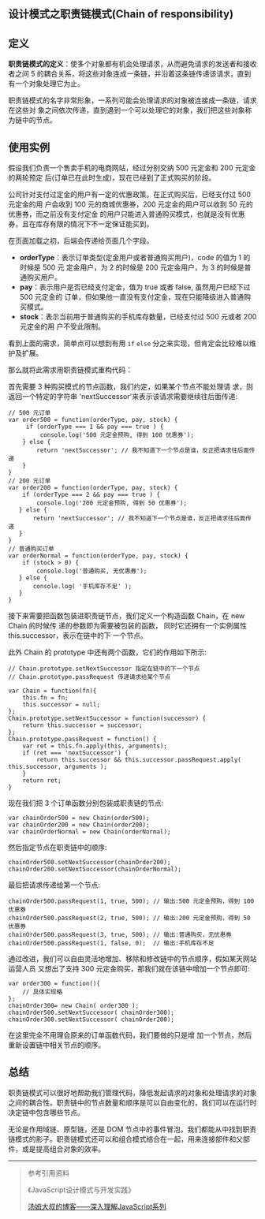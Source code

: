 ## 设计模式之职责链模式(Chain of responsibility)

## 定义

**职责链模式的定义**：使多个对象都有机会处理请求，从而避免请求的发送者和接收者之间 5 的耦合关系，将这些对象连成一条链，并沿着这条链传递该请求，直到有一个对象处理它为止。

职责链模式的名字非常形象，一系列可能会处理请求的对象被连接成一条链，请求在这些对 象之间依次传递，直到遇到一个可以处理它的对象，我们把这些对象称为链中的节点。

<!-- more -->


## 使用实例


假设我们负责一个售卖手机的电商网站，经过分别交纳 500 元定金和 200 元定金的两轮预定后(订单已在此时生成)，现在已经到了正式购买的阶段。公司针对支付过定金的用户有一定的优惠政策。在正式购买后，已经支付过 500 元定金的用 户会收到 100 元的商城优惠券，200 元定金的用户可以收到 50 元的优惠券，而之前没有支付定金 的用户只能进入普通购买模式，也就是没有优惠券，且在库存有限的情况下不一定保证能买到。


在页面加载之初，后端会传递给页面几个字段。
- **orderType**：表示订单类型(定金用户或者普通购买用户)，code 的值为 1 的时候是 500 元 定金用户，为 2 的时候是 200 元定金用户，为 3 的时候是普通购买用户。
- **pay**：表示用户是否已经支付定金，值为 true 或者 false, 虽然用户已经下过 500 元定金的 订单，但如果他一直没有支付定金，现在只能降级进入普通购买模式。- **stock**：表示当前用于普通购买的手机库存数量，已经支付过 500 元或者 200 元定金的用 户不受此限制。

看到上面的需求，简单点可以想到有用 `if` `else` 分之来实现，但肯定会比较难以维护及扩展。

那么就将此需求用职责链模式重构代码：

首先需要 3 种购买模式的节点函数，我们约定，如果某个节点不能处理请求，则返回一个特定的字符串 'nextSuccessor'来表示该请求需要继续往后面传递:

```
// 500 元订单
var order500 = function(orderType, pay, stock) {
     if (orderType === 1 && pay === true ) {
         console.log('500 元定金预购, 得到 100 优惠券');
    } else {
        return 'nextSuccessor'; // 我不知道下一个节点是谁，反正把请求往后面传递
    }
}
// 200 元订单
var order200 = function(orderType, pay, stock) {
    if (orderType === 2 && pay === true ) {
        console.log('200 元定金预购, 得到 50 优惠券');
   } else {
       return 'nextSuccessor'; // 我不知道下一个节点是谁，反正把请求往后面传递
   }
}
// 普通购买订单
var orderNormal = function(orderType, pay, stock) {
    if (stock > 0) {
        console.log('普通购买, 无优惠券');
   } else {
       console.log( '手机库存不足' );
   }
}
```

接下来需要把函数包装进职责链节点，我们定义一个构造函数 Chain，在 new Chain 的时候传 递的参数即为需要被包装的函数， 同时它还拥有一个实例属性 this.successor，表示在链中的下 一个节点。

此外 Chain 的 prototype 中还有两个函数，它们的作用如下所示:

```
// Chain.prototype.setNextSuccessor 指定在链中的下一个节点
// Chain.prototype.passRequest 传递请求给某个节点

var Chain = function(fn){
    this.fn = fn;
    this.successor = null;
};
Chain.prototype.setNextSuccessor = function(successor) {
    return this.successor = successor;
};
Chain.prototype.passRequest = function() {
    var ret = this.fn.apply(this, arguments);
    if (ret === 'nextSuccessor') {
        return this.successor && this.successor.passRequest.apply( this.successor, arguments );
    }
    return ret;
}
```

现在我们把 3 个订单函数分别包装成职责链的节点:

```
var chainOrder500 = new Chain(order500);
var chainOrder200 = new Chain(order200);
var chainOrderNormal = new Chain(orderNormal);
```
然后指定节点在职责链中的顺序:

```
chainOrder500.setNextSuccessor(chainOrder200);
chainOrder200.setNextSuccessor(chainOrderNormal);
```

最后把请求传递给第一个节点:

```
chainOrder500.passRequest(1, true, 500); // 输出:500 元定金预购，得到 100 优惠券
chainOrder500.passRequest(2, true, 500); // 输出:200 元定金预购，得到 50 优惠券
chainOrder500.passRequest(3, true, 500); // 输出:普通购买，无优惠券
chainOrder500.passRequest(1, false, 0);  // 输出:手机库存不足
```


通过改进，我们可以自由灵活地增加、移除和修改链中的节点顺序，假如某天网站运营人员 又想出了支持 300 元定金购买，那我们就在该链中增加一个节点即可:


```
var order300 = function(){
	// 具体实现略
};
chainOrder300= new Chain( order300 );
chainOrder500.setNextSuccessor( chainOrder300);
chainOrder300.setNextSuccessor( chainOrder200);
```
在这里完全不用理会原来的订单函数代码，我们要做的只是增 加一个节点，然后重新设置链中相关节点的顺序。


## 总结

职责链模式可以很好地帮助我们管理代码，降低发起请求的对象和处理请求的对象之间的耦合性。职责链中的节点数量和顺序是可以自由变化的，我们可以在运行时决定链中包含哪些节点。
无论是作用域链、原型链，还是 DOM 节点中的事件冒泡，我们都能从中找到职责链模式的影子。职责链模式还可以和组合模式结合在一起，用来连接部件和父部件，或是提高组合对象的效率。

-----

> 参考引用资料
>
> 《JavaScript设计模式与开发实践》
>
> [汤姆大叔的博客——深入理解JavaScript系列](http://www.cnblogs.com/TomXu/archive/2011/12/15/2288411.html)
>
